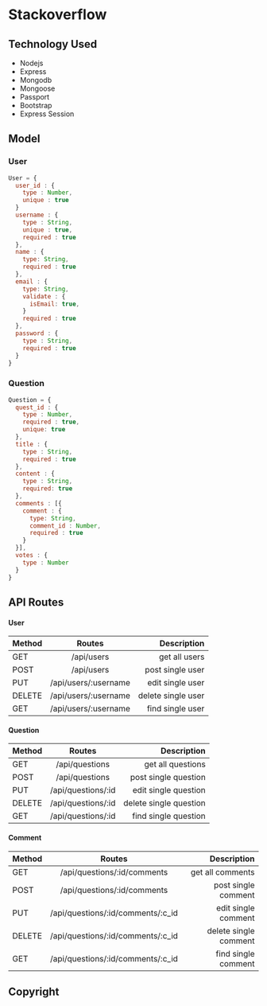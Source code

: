 # Stackoverflow


## Technology Used

- Nodejs
- Express
- Mongodb
- Mongoose
- Passport
- Bootstrap
- Express Session

## Model

### User
```js
User = {
  user_id : {
    type : Number,
    unique : true
  }
  username : {
    type : String,
    unique : true,
    required : true
  },
  name : {
    type: String,
    required : true
  },
  email : {
    type: String,
    validate : {
      isEmail: true,
    }
    required : true
  },
  password : {
    type : String,
    required : true
  }
}
```

### Question
```js
Question = {
  quest_id : {
    type : Number,
    required : true,
    unique: true
  },
  title : {
    type : String,
    required : true
  },
  content : {
    type : String,
    required: true
  },
  comments : [{
    comment : {
      type: String,
      comment_id : Number,
      required : true
    }
  }],
  votes : {
    type : Number
  }
}
```


## API Routes

#### User

| Method   |            Routes       |      Description   |
|----------|:-----------------------:|-------------------:|
| GET      |  /api/users             | get all users      |
| POST     |  /api/users             | post single user   |
| PUT      |  /api/users/:username   | edit single user   |
| DELETE   |  /api/users/:username   | delete single user |
| GET      |  /api/users/:username   | find single user   |

#### Question

| Method   |            Routes          |       Description      |
|----------|:--------------------------:|-----------------------:|
| GET      |  /api/questions            | get all questions      |
| POST     |  /api/questions            | post single question   |
| PUT      |  /api/questions/:id        | edit single question   |
| DELETE   |  /api/questions/:id        | delete single question |
| GET      |  /api/questions/:id        | find single question   |

#### Comment

| Method   |                Routes                   |       Description     |
|----------|:---------------------------------------:|----------------------:|
| GET      |  /api/questions/:id/comments            | get all comments      |
| POST     |  /api/questions/:id/comments            | post single comment   |
| PUT      |  /api/questions/:id/comments/:c_id      | edit single comment   |
| DELETE   |  /api/questions/:id/comments/:c_id      | delete single comment |
| GET      |  /api/questions/:id/comments/:c_id      | find single comment   |


## Copyright
